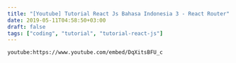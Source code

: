 ```yaml
---
title: "[Youtube] Tutorial React Js Bahasa Indonesia 3 - React Router"
date: 2019-05-11T04:58:50+03:00
draft: false
tags: ["coding", "tutorial", "tutorial-react-js"]
---
```


`youtube:https://www.youtube.com/embed/DqXitsBFU_c`